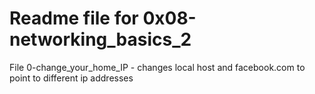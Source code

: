 # Readme file for 0x08-networking_basics_2

File 0-change_your_home_IP - changes local host and facebook.com to point to different ip addresses
